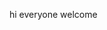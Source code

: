 <html>
  <head>
    <title>indian mathematicians</title>
  </head>
    <body>
      <p>hi everyone welcome</body>
  </html>
    
